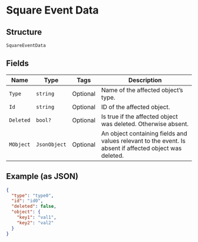 
# Square Event Data

## Structure

`SquareEventData`

## Fields

| Name | Type | Tags | Description |
|  --- | --- | --- | --- |
| `Type` | `string` | Optional | Name of the affected object’s type. |
| `Id` | `string` | Optional | ID of the affected object. |
| `Deleted` | `bool?` | Optional | Is true if the affected object was deleted. Otherwise absent. |
| `MObject` | `JsonObject` | Optional | An object containing fields and values relevant to the event. Is absent if affected object was deleted. |

## Example (as JSON)

```json
{
  "type": "type0",
  "id": "id0",
  "deleted": false,
  "object": {
    "key1": "val1",
    "key2": "val2"
  }
}
```


